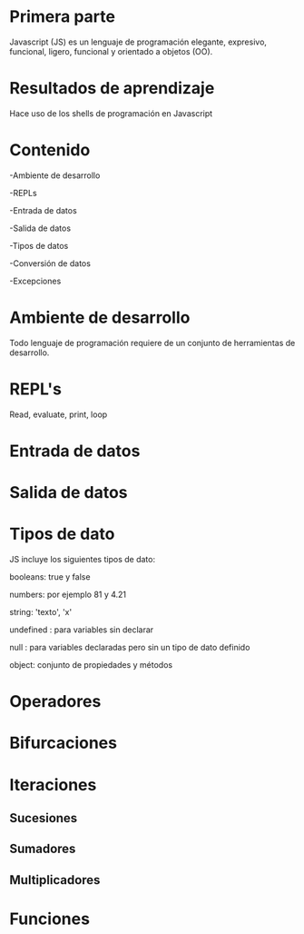# Primera parte
Javascript (JS) es un lenguaje de programación elegante, expresivo, funcional, ligero, funcional y orientado a objetos (OO).

# Resultados de aprendizaje
Hace uso de los shells de programación en Javascript

# Contenido

-Ambiente de desarrollo

-REPLs

-Entrada de datos

-Salida de datos

-Tipos de datos

-Conversión de datos

-Excepciones


# Ambiente de desarrollo
Todo lenguaje de programación requiere de un conjunto de herramientas de desarrollo.

# REPL's
Read, evaluate, print, loop


# Entrada de datos

# Salida de datos

# Tipos de dato
JS incluye los siguientes tipos de dato:

booleans: true y false

numbers: por ejemplo 81 y 4.21

string: 'texto', 'x'

undefined : para variables sin declarar

null : para variables declaradas pero sin un tipo de dato definido

object: conjunto de propiedades y métodos

# Operadores

# Bifurcaciones

# Iteraciones
## Sucesiones
## Sumadores
## Multiplicadores

# Funciones

